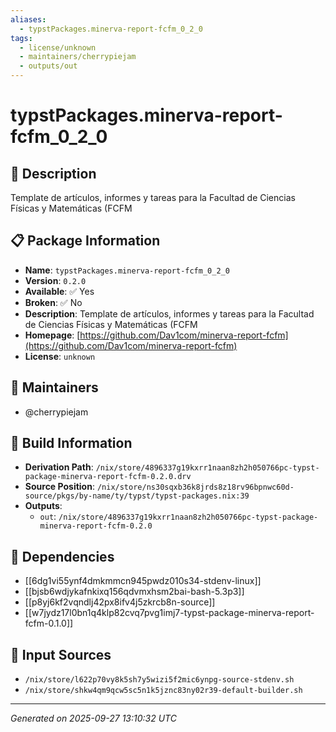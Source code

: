 ```yaml
---
aliases:
  - typstPackages.minerva-report-fcfm_0_2_0
tags:
  - license/unknown
  - maintainers/cherrypiejam
  - outputs/out
---
```


# typstPackages.minerva-report-fcfm_0_2_0

## 📝 Description

Template de artículos, informes y tareas para la Facultad de Ciencias Físicas y Matemáticas (FCFM

## 📋 Package Information

- **Name**: `typstPackages.minerva-report-fcfm_0_2_0`
- **Version**: `0.2.0`
- **Available**: ✅ Yes
- **Broken**: ✅ No
- **Description**: Template de artículos, informes y tareas para la Facultad de Ciencias Físicas y Matemáticas (FCFM
- **Homepage**: [https://github.com/Dav1com/minerva-report-fcfm](https://github.com/Dav1com/minerva-report-fcfm)
- **License**: `unknown`
## 👥 Maintainers

- @cherrypiejam


## 🔧 Build Information

- **Derivation Path**: `/nix/store/4896337g19kxrr1naan8zh2h050766pc-typst-package-minerva-report-fcfm-0.2.0.drv`
- **Source Position**: `/nix/store/ns30sqxb36k8jrds8z18rv96bpnwc60d-source/pkgs/by-name/ty/typst/typst-packages.nix:39`
- **Outputs**:
  - `out`:  `/nix/store/4896337g19kxrr1naan8zh2h050766pc-typst-package-minerva-report-fcfm-0.2.0`

## 🔗 Dependencies

- [[6dg1vi55ynf4dmkmmcn945pwdz010s34-stdenv-linux]]
- [[bjsb6wdjykafnkixq156qdvmxhsm2bai-bash-5.3p3]]
- [[p8yj6kf2vqndlj42px8ifv4j5zkrcb8n-source]]
- [[w7jydz17l0bn1q4klp82cvq7pvg1imj7-typst-package-minerva-report-fcfm-0.1.0]]

## 📁 Input Sources

- `/nix/store/l622p70vy8k5sh7y5wizi5f2mic6ynpg-source-stdenv.sh`
- `/nix/store/shkw4qm9qcw5sc5n1k5jznc83ny02r39-default-builder.sh`

---
*Generated on 2025-09-27 13:10:32 UTC*
